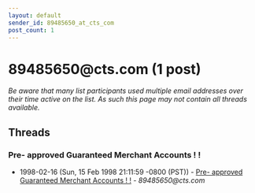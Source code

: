 ```yaml
---
layout: default
sender_id: 89485650_at_cts_com
post_count: 1
---
```


# 89485650<span>@</span>cts.com (1 post)

_Be aware that many list participants used multiple email addresses over their time active on the list. As such this page may not contain all threads available._

## Threads

### Pre- approved Guaranteed Merchant Accounts ! !
+ 1998-02-16 (Sun, 15 Feb 1998 21:11:59 -0800 (PST)) - [Pre- approved Guaranteed Merchant Accounts ! !](/archive/1998/02/21f4edacadbcec3e76b3265fec1947614e4a6bf9a3c29c926d16db53efc20679) - _89485650@cts.com_

